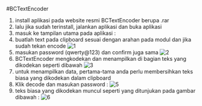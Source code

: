 #BCTextEncoder

1. install aplikasi pada website resmi BCTextEncoder berupa .rar
2. lalu jika sudah terinstall, jalankan aplikasi dan buka aplikasi
3. masuk ke tampilan utama pada aplikasi :
4. buatlah text pada clipboard sesuai dengan arahan pada modul dan jika sudah tekan encode
   ![1](https://github.com/user-attachments/assets/2dc7172d-cbe2-4810-a285-f2b824a98297)
5. masukan password (qwerty@123) dan confirm juga sama
   ![2](https://github.com/user-attachments/assets/aaab96b4-7ad5-49e1-b2d3-d3c87e53b318)
6. BCTextEncoder mengkodekan dan menampilkan di bagian teks yang dikodekan seperti dibawah
   ![3](https://github.com/user-attachments/assets/c1109096-3468-4391-811d-63b21f7fb3e4)
7. untuk menampilkan data, pertama-tama anda perlu membersihkan teks biasa yang dikodekan dalam clipboard
8. Klik decode dan masukan password :
   ![5](https://github.com/user-attachments/assets/ca91738f-241e-4006-93fa-2f8353e6f431)
9. teks biasa yang dikodekan muncul seperti yang ditunjukan pada gambar dibawah :
    ![6](https://github.com/user-attachments/assets/ed6463a1-eb91-4e0a-b07a-dc5f1ae7742f)






